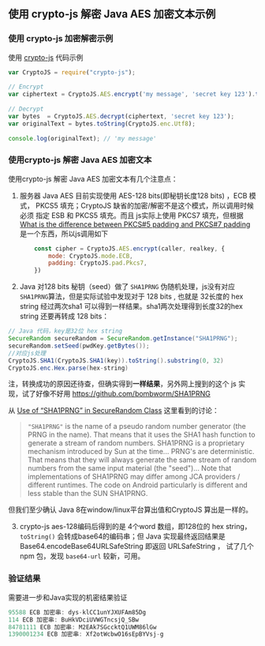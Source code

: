 ## 使用 crypto-js 解密 Java AES 加密文本示例



### 使用 crypto-js 加密解密示例

使用 [crypto-js](https://www.npmjs.com/package/crypto-js)  代码示例

```javascript
var CryptoJS = require("crypto-js");
 
// Encrypt
var ciphertext = CryptoJS.AES.encrypt('my message', 'secret key 123').toString();
 
// Decrypt
var bytes  = CryptoJS.AES.decrypt(ciphertext, 'secret key 123');
var originalText = bytes.toString(CryptoJS.enc.Utf8);
 
console.log(originalText); // 'my message'
```



### 使用crypto-js 解密 Java AES 加密文本

使用crypto-js 解密 Java AES 加密文本有几个注意点：

1. 服务器  Java AES 目前实现使用 AES-128 bits(即秘钥长度128 bits) ，ECB 模式， PKCS5 填充；CryptoJS 缺省的加密/解密不是这个模式，所以调用时候必须 指定 ESB 和 PKCS5 填充。而且 js实际上使用 PKCS7 填充，但根据  [What is the difference between PKCS#5 padding and PKCS#7 padding](https://crypto.stackexchange.com/questions/9043/what-is-the-difference-between-pkcs5-padding-and-pkcs7-padding) 是一个东西，所以js调用如下

   ```javascript
       const cipher = CryptoJS.AES.encrypt(caller, realkey, {
           mode: CryptoJS.mode.ECB,
           padding: CryptoJS.pad.Pkcs7,
       })
   ```

   

2. Java 对128 bits 秘钥（seed）做了 `SHA1PRNG` 伪随机处理，js没有对应 `SHA1PRNG`算法，但是实际试验中发现对于 128 bits , 也就是 32长度的 hex string 经过两次sha1 可以得到一样结果。sha1两次处理得到长度32的hex string 还要再转成 128 bits：

```java
// Java 代码，key是32位 hex string
SecureRandom secureRandom = SecureRandom.getInstance("SHA1PRNG");
secureRandom.setSeed(pwdKey.getBytes());
//对应js处理
CryptoJS.SHA1(CryptoJS.SHA1(key)).toString().substring(0, 32)
CryptoJS.enc.Hex.parse(hex-string)
```

注，转换成功的原因还待查，但确实得到**一样结果**，另外网上搜到的这个 js 实现，试了好像不好用 https://github.com/bombworm/SHA1PRNG 

从  [Use of “SHA1PRNG” in SecureRandom Class](https://stackoverflow.com/questions/12726434/use-of-sha1prng-in-securerandom-class) 这里看到的讨论：

> `"SHA1PRNG"` is the name of a pseudo random number generator (the PRNG in the name). That means that it uses the SHA1 hash function to generate a stream of random numbers. SHA1PRNG is a proprietary mechanism introduced by Sun at the time... PRNG's are deterministic. That means that they will always generate the same stream of random numbers from the same input material (the "seed")... Note that implementations of SHA1PRNG may differ among JCA providers / different runtimes. The code on Android particularly is different and less stable than the SUN SHA1PRNG. 

但我们至少确认 Java 8在window/linux平台算出值和CryptoJS 算出是一样的。



3. crypto-js aes-128编码后得到的是 4个word 数组，即128位的 hex string，`toString()` 会转成base64的编码串；但 Java 实现最终返回结果是 Base64.encodeBase64URLSafeString 即返回 URLSafeString ， 试了几个npm 包，发现 `base64-url` 较新，可用。

  

### 验证结果

需要进一步和Java实现的机密结果验证

```javascript
95588 ECB 加密串: dys-klCC1unYJXUFAm85Dg
114 ECB 加密串: BuHkVDciUVWGTncsjQ_SBw
84781111 ECB 加密串: M2EAk7SGccktQ1UWM86lGw
1390001234 ECB 加密串: Xf2otWcbwO16sEpBYVsj-g
```



